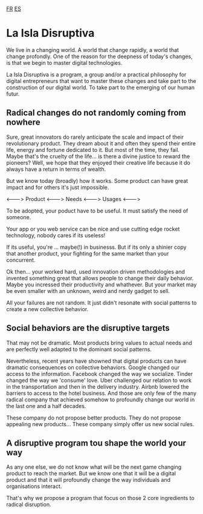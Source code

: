 [FR](./LISEZMOI.md)
[ES](./LEERME.md)

# La Isla Disruptiva

We live in a changing world. A world that change rapidly, a world that change profondly. 
One of the reason for the deepness of today's changes, is that we begin to master digital technologies.

La Isla Disruptiva is a program, a group and/or a practical philosophy for digital entrepreneurs that want to master these changes and take part to the construction of our digital world. To take part to the emerging of our human futur.

## Radical changes do not randomly coming from nowhere

Sure, great innovators do rarely anticipate the scale and impact of their revolutionary product. 
They dream about it and often they spend their entire life, energy and fortune dedicated to it.
But most of the time, they fail. Maybe that's the cruelty of the life... 
is there a divine justice to reward the pioneers? 
Well, we hope that they enjoyed their creative life because it
do always have a return in terms of wealth.

But we know today (broadly) how it works. Some product can have great impact and for others it's just impossible. 

 <--->  Product  <--->  Needs  <--->  Usages  <--->

To be adopted, your poduct have to be useful. It must satisfy the need of someone.

Your app or you web service can be nice and use cutting edge rocket technology, nobody cares if its useless! 

If its useful, you're ... maybe(!) in businesss. But if its only a shinier copy that another product, your fighting for the same market than your concurrent. 

Ok then... your worked hard, used innovation driven methodologies and invented something great that allows people to change their daily behavior.
Maybe you incressed their productivity and whathever.
But your market may be even smaller with an unknown, weird and nerdy gadget to sell.

All your failures are not random. 
It just didn't resonate with social patterns to create a new collective behavior. 

## Social behaviors are the disruptive targets

That may not be dramatic. Most products bring values to actual needs and are perfectly well adapted to the dominant social patterns.

Nevertheless, recent years have showned that digital products can
have dramatic consequences on collective behaviors. Google changed our access to
the information. Facebook changed the way we socialize. Tinder changed the way we
'consume' love. Uber challenged our relation to work in the transportation and then in the delivery industry. Airbnb lowered the barriers to access to the hotel business. And those are only few of the many radical company that achieved somehow to profoundly change our world in the last one and a half decades.

These company do not propose better products. They do not propose appealing new products...
These company simply offer us new social rules.

## A disruptive program tou shape the world your way

As any one else, we do not know what will be the next game changing product to reach the market.
But we know one that it will be a digital product and that it will profoundly change the way individuals and organisations interact.

That's why we propose a program that focus on those 2 core ingredients to radical disruption.


